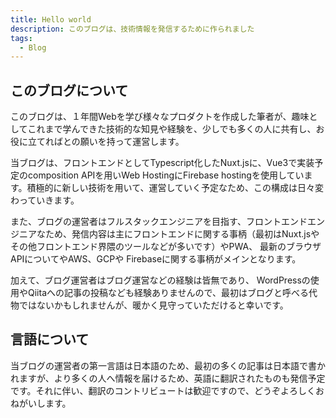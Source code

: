 ```yaml
---
title: Hello world
description: このブログは、技術情報を発信するために作られました
tags: 
  - Blog
---
```

## このブログについて

このブログは、１年間Webを学び様々なプロダクトを作成した筆者が、趣味としてこれまで学んできた技術的な知見や経験を、少しでも多くの人に共有し、お役に立てればとの願いを持って運営します。

当ブログは、フロントエンドとしてTypescript化したNuxt.jsに、Vue3で実装予定のcomposition APIを用いWeb HostingにFirebase hostingを使用しています。積極的に新しい技術を用いて、運営していく予定なため、この構成は日々変わっていきます。

また、ブログの運営者はフルスタックエンジニアを目指す、フロントエンドエンジニアなため、発信内容は主にフロントエンドに関する事柄（最初はNuxt.jsやその他フロントエンド界隈のツールなどが多いです）やPWA、
最新のブラウザAPIについてやAWS、GCPや Firebaseに関する事柄がメインとなります。

加えて、ブログ運営者はブログ運営などの経験は皆無であり、 WordPressの使用やQiitaへの記事の投稿なども経験ありませんので、最初はブログと呼べる代物ではないかもしれませんが、暖かく見守っていただけると幸いです。

## 言語について

当ブログの運営者の第一言語は日本語のため、最初の多くの記事は日本語で書かれますが、より多くの人へ情報を届けるため、英語に翻訳されたものも発信予定です。それに伴い、翻訳のコントリビュートは歓迎ですので、どうぞよろしくおねがいします。
